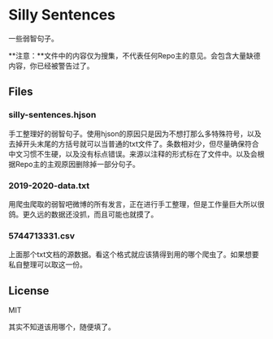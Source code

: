 # Silly Sentences

一些弱智句子。

**注意：**文件中的内容仅为搜集，不代表任何Repo主的意见。会包含大量缺德内容，你已经被警告过了。



## Files

### silly-sentences.hjson 

手工整理好的弱智句子。使用hjson的原因只是因为不想打那么多特殊符号，以及去掉开头末尾的方括号就可以当普通的txt文件了。条数相对少，但尽量确保符合中文习惯不生硬，以及没有标点错误。来源以注释的形式标在了文件中。以及会根据Repo主的主观原因删除掉一部分句子。



### 2019-2020-data.txt

用爬虫爬取的弱智吧微博的所有发言，正在进行手工整理，但是工作量巨大所以很鸽。更久远的数据还没抓，而且可能也就摸了。



### 5744713331.csv

上面那个txt文档的源数据。看这个格式就应该猜得到用的哪个爬虫了。如果想要私自整理可以取这一份。



## License

MIT

其实不知道该用哪个，随便填了。